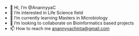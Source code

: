 - 👋 Hi, I’m @AnannyyaC
- 👀 I’m interested in Life Science field
- 🌱 I’m currently learning Masters in Microbiology
- 💞️ I’m looking to collaborate on Bioinformatics based projects
- 📫 How to reach me anannyyachinta@gmail.com

<!---
AnannyyaC/AnannyyaC is a ✨ special ✨ repository because its `README.md` (this file) appears on your GitHub profile.
You can click the Preview link to take a look at your changes.
--->

